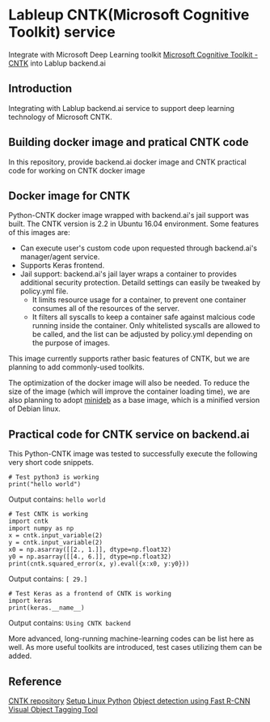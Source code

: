 # Lableup CNTK(Microsoft Cognitive Toolkit) service
Integrate with Microsoft Deep Learning toolkit [Microsoft Cognitive Toolkit - CNTK](https://www.microsoft.com/en-us/cognitive-toolkit/) into Lablup backend.ai

## Introduction
Integrating with Lablup backend.ai service to support deep learning technology of Microsoft CNTK. 

## Building docker image and pratical CNTK code
In this repository, provide backend.ai docker image and CNTK practical code for working on CNTK docker image

## Docker image for CNTK
Python-CNTK docker image wrapped with backend.ai's jail support was built. The CNTK version is 2.2 in Ubuntu 16.04 environment. Some features of this images are:

* Can execute user's custom code upon requested through backend.ai's manager/agent service. 
* Supports Keras frontend. 
* Jail support: backend.ai's jail layer wraps a container to provides additional security protection. Detaild settings can easily be tweaked by policy.yml file.
  * It limits resource usage for a container, to prevent one container consumes all of the resources of the server.
  * It filters all syscalls to keep a container safe against malcious code running inside the container. Only whitelisted syscalls are allowed to be called, and the list can be adjusted by policy.yml depending on the purpose of images.

This image currently supports rather basic features of CNTK, but we are planning to add commonly-used toolkits. 

The optimization of the docker image will also be needed. To reduce the size of the image (which will improve the container loading time), we are also planning to adopt [minideb](https://github.com/bitnami/minideb) as a base image, which is a minified version of Debian linux. 

## Practical code for CNTK service on backend.ai
This Python-CNTK image was tested to successfully execute the following very short code snippets.

```python3
# Test python3 is working
print("hello world")
```
Output contains: `hello world`

```python3
# Test CNTK is working
import cntk
import numpy as np
x = cntk.input_variable(2)
y = cntk.input_variable(2)
x0 = np.asarray([[2., 1.]], dtype=np.float32)
y0 = np.asarray([[4., 6.]], dtype=np.float32)
print(cntk.squared_error(x, y).eval({x:x0, y:y0}))
```
Output contains: `[ 29.]`

```python3
# Test Keras as a frontend of CNTK is working
import keras
print(keras.__name__)
```
Output contains: `Using CNTK backend`

More advanced, long-running machine-learning codes can be list here as well. As more useful toolkits are introduced, test cases utilizing them can be added.

## Reference
[CNTK repository](https://github.com/Microsoft/CNTK) 
[Setup Linux Python](https://docs.microsoft.com/en-us/cognitive-toolkit/Setup-Linux-Python?tabs=cntkpy22#tabpanel_FweSSiKxOx_cntkpy22) 
[Object detection using Fast R-CNN](https://docs.microsoft.com/en-us/cognitive-toolkit/object-detection-using-fast-r-cnn)  
[Visual Object Tagging Tool](https://github.com/Microsoft/VoTT)  
